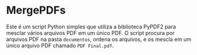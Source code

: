 # MergePDFs

Este é um script Python simples que utiliza a biblioteca PyPDF2 para mesclar vários arquivos PDF em um único PDF. O script procura por arquivos PDF na pasta `documentos`, ordena os arquivos, e os mescla em um único arquivo PDF chamado `PDF Final.pdf`.

